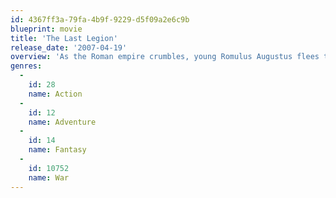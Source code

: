 ```yaml
---
id: 4367ff3a-79fa-4b9f-9229-d5f09a2e6c9b
blueprint: movie
title: 'The Last Legion'
release_date: '2007-04-19'
overview: 'As the Roman empire crumbles, young Romulus Augustus flees the city and embarks on a perilous voyage to Britain to track down a legion of supporters.'
genres:
  -
    id: 28
    name: Action
  -
    id: 12
    name: Adventure
  -
    id: 14
    name: Fantasy
  -
    id: 10752
    name: War
---
```

